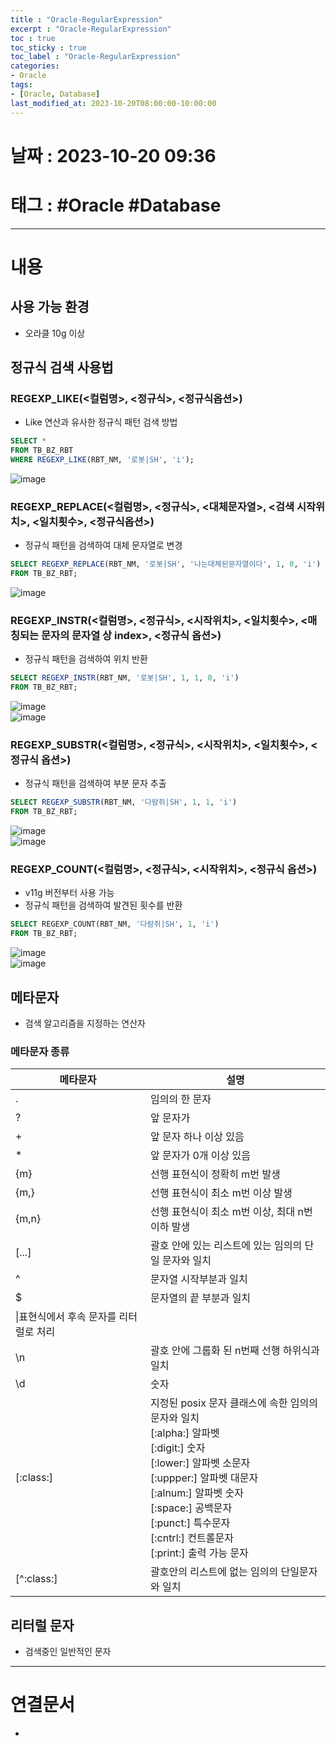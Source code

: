 ```yaml
---
title : "Oracle-RegularExpression"
excerpt : "Oracle-RegularExpression"
toc : true
toc_sticky : true
toc_label : "Oracle-RegularExpression"
categories:
- Oracle
tags:
- [Oracle, Database]
last_modified_at: 2023-10-20T08:00:00-10:00:00
---
```


# 날짜 : 2023-10-20 09:36

# 태그 : #Oracle #Database 
---

# 내용

## 사용 가능 환경
- 오라클 10g 이상

## 정규식 검색 사용법

### REGEXP_LIKE(<컬럼명>, <정규식>, <정규식옵션>)
- Like 연산과 유사한 정규식 패턴 검색 방법

```sql
SELECT *  
FROM TB_BZ_RBT  
WHERE REGEXP_LIKE(RBT_NM, '로봇|SH', 'i');
```
  
![image](../../assets/Images/REGEXP_LIKE_Result.png)

### REGEXP_REPLACE(<컬럼명>, <정규식>, <대체문자열>, <검색 시작위치>, <일치횟수>, <정규식옵션>)
- 정규식 패턴을 검색하여 대체 문자열로 변경

```sql
SELECT REGEXP_REPLACE(RBT_NM, '로봇|SH', '나는대체된문자열이다', 1, 0, 'i')  
FROM TB_BZ_RBT;
```
  
![image](../../assets/Images/REGEXP_REPLACE_Result.png)

### REGEXP_INSTR(<컬럼명>, <정규식>, <시작위치>, <일치횟수>, <매칭되는 문자의 문자열 상 index>, <정규식 옵션>)
- 정규식 패턴을 검색하여 위치 반환

```sql
SELECT REGEXP_INSTR(RBT_NM, '로봇|SH', 1, 1, 0, 'i')  
FROM TB_BZ_RBT;
```
  
![image](../../assets/Images/Robot_Source.png)  
![image](./../../assets/images/REGEXP_INSTR_Result.png)

### REGEXP_SUBSTR(<컬럼명>, <정규식>, <시작위치>, <일치횟수>, <정규식 옵션>)
- 정규식 패턴을 검색하여 부분 문자 추출

```sql
SELECT REGEXP_SUBSTR(RBT_NM, '다람쥐|SH', 1, 1, 'i')  
FROM TB_BZ_RBT;
```
  
![image](../../assets/Images/Robot_Source.png)  
![image](./../../assets/images/REGEXP_SUBSTR_Result.png)

### REGEXP_COUNT(<컬럼명>, <정규식>, <시작위치>, <정규식 옵션>)
- v11g 버전부터 사용 가능
- 정규식 패턴을 검색하여 발견된 횟수를 반환

```sql
SELECT REGEXP_COUNT(RBT_NM, '다람쥐|SH', 1, 'i')  
FROM TB_BZ_RBT;
```

![image](../../assets/Images/Robot_Source.png)  
![image](./../../assets/images/REGEXP_COUNT_Result.png)

## 메타문자
- 검색 알고리즘을 지정하는 연산자

### 메타문자 종류

|메타문자|설명|
|---|---|
|.|임의의 한 문자|
|?|앞 문자가 |
|+|앞 문자 하나 이상 있음|
|\*|앞 문자가 0개 이상 있음|
|{m}|선행 표현식이 정확히 m번 발생|
|{m,}|선행 표현식이 최소 m번 이상 발생|
|{m,n}|선행 표현식이 최소 m번 이상, 최대 n번 이하 발생|
|[...]|괄호 안에 있는 리스트에 있는 임의의 단일 문자와 일치|
|^|문자열 시작부분과 일치|
|$|문자열의 끝 부분과 일치|
|\\|표현식에서 후속 문자를 리터럴로 처리|
|\n|괄호 안에 그룹화 된 n번째 선행 하위식과 일치|
|\d|숫자|
|[:class:]|지정된 posix 문자 클래스에 속한 임의의 문자와 일치<br>[:alpha:] 알파벳<br>[:digit:] 숫자<br>[:lower:] 알파벳 소문자<br>[:uppper:] 알파벳 대문자<br>[:alnum:] 알파벳 숫자<br>[:space:] 공백문자<br>[:punct:] 특수문자<br>[:cntrl:] 컨트롤문자<br>[:print:] 출력 가능 문자|
|[\^:class:]|괄호안의 리스트에 없는 임의의 단일문자와 일치|

## 리터럴 문자
- 검색중인 일반적인 문자

---

# 연결문서
- 